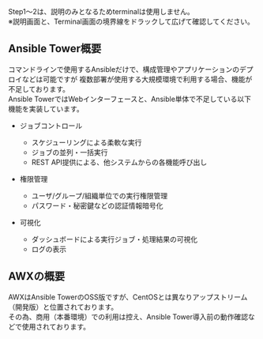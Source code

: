 Step1～2は、説明のみとなるためterminalは使用しません。  
※説明画面と、Terminal画面の境界線をドラックして広げて確認してください。

## Ansible Tower概要  
  
コマンドラインで使用するAnsibleだけで、構成管理やアプリケーションのデプロイなどは可能ですが
複数部署が使用する大規模環境で利用する場合、機能が不足しております。  
Ansible TowerではWebインターフェースと、Ansible単体で不足している以下機能を実装しています。  
  
- ジョブコントロール  
  - スケジューリングによる柔軟な実行  
  - ジョブの並列・一括実行  
  - REST API提供による、他システムからの各機能呼び出し  
  
- 権限管理  
  - ユーザ/グループ/組織単位での実行権限管理  
  - パスワード・秘密鍵などの認証情報暗号化  
  
- 可視化  
  - ダッシュボードによる実行ジョブ・処理結果の可視化  
  - ログの表示  
    
## AWXの概要  
AWXはAnsible TowerのOSS版ですが、CentOSとは異なりアップストリーム（開発版）と位置されております。  
その為、商用（本番環境）での利用は控え、Ansible Tower導入前の動作確認などで使用されております。
